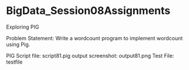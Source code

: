 # BigData_Session08Assignments
Exploring PIG

Problem Statement:
Write a wordcount program to implement wordcount using Pig.

PIG Script file: script81.pig
output screenshot: output81.png
Test File: testfile
